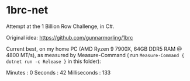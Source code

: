 # 1brc-net
Attempt at the 1 Billion Row Challenge, in C#.

Original idea: https://github.com/gunnarmorling/1brc

Current best, on my home PC (AMD Ryzen 9 7900X, 64GB DDR5 RAM @ 4800 MT/s), as measured by Measure-Command ( run `Measure-Command { dotnet run -c Release }` in this folder): 

Minutes           : 0
Seconds           : 42
Milliseconds      : 133